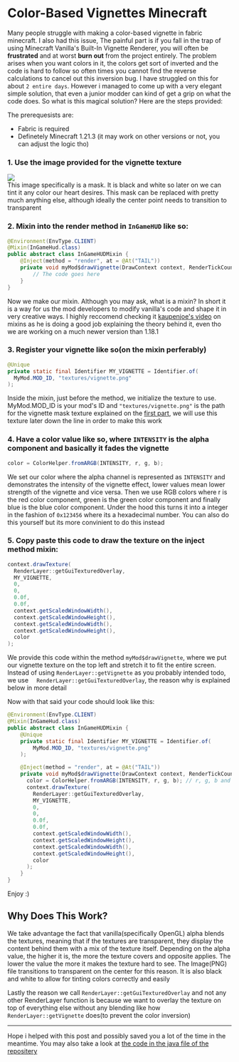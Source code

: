 # Color-Based Vignettes Minecraft
Many people struggle with making a color-based vignette in fabric minecraft. I also had this issue, The painful part is if you fall in the trap of using Minecraft Vanilla's Built-In Vignette Renderer, you will often be **frustrated** and at worst **burn out** from the project entirely. The problem arises when you want colors in it, the colors get sort of inverted and the code is hard to follow so often times you cannot find the reverse calculations to cancel out this inversion bug. I have struggled on this for about ``2 entire days``. However i managed to come up with a very elegant simple solution, that even a junior modder can kind of get a grip on what the code does. So what is this magical solution? Here are the steps provided:

The prerequesists are:
- Fabric is required
- Definetely Minecraft 1.21.3 (it may work on other versions or not, you can adjust the logic tho)

### 1. Use the image provided for the vignette texture<br>
![](https://media.discordapp.net/attachments/836331093531164752/1334955245100466269/vignette.png?ex=679e6974&is=679d17f4&hm=e6ac9e2c2ade53b9b9fe2732e3fc0ee015c49ba1c203cbea7bdaa33b138f803d&=&format=webp&quality=lossless&width=512&height=512)
<br>This image specifically is a mask. It is black and white so later on we can tint it any color our heart desires. This mask can be replaced with pretty much anything else, although ideally the center point needs to transition to transparent

### 2. Mixin into the render method in ``InGameHUD`` like so:
```java
@Environment(EnvType.CLIENT)
@Mixin(InGameHud.class)
public abstract class InGameHUDMixin {
    @Inject(method = "render", at = @At("TAIL"))
    private void myMod$drawVignette(DrawContext context, RenderTickCounter tickCounter, CallbackInfo ci) {
        // The code goes here
    }
}
```
Now we make our mixin. Although you may ask, what is a mixin? In short it is a way for us the mod developers to modify vanilla's code and shape it in very creative ways. I highly reccomend checking it [kaupenjoe's video](https://www.youtube.com/watch?v=U7j4bl_UAII) on mixins as he is doing a good job explaining the theory behind it, even tho we are working on a much newer version than 1.18.1

### 3. Register your vignette like so(on the mixin perferably)
```java
@Unique
private static final Identifier MY_VIGNETTE = Identifier.of(
  MyMod.MOD_ID, "textures/vignette.png"
);
```
Inside the mixin, just before the method, we initialize the texture to use. MyMod.MOD_ID is your mod's ID and ``"textures/vignette.png"`` is the path for the vignette mask texture explained on the [first part](#1-use-the-image-provided-for-the-vignette-texture), we will use this texture later down the line in order to make this work

### 4. Have a color value like so, where ``INTENSITY`` is the alpha component and basically it fades the vignette
```java
color = ColorHelper.fromARGB(INTENSITY, r, g, b);
```
We set our color where the alpha channel is represented as ``INTENSITY`` and demonstrates the intensity of the vignette effect, lower values mean lower strength of the vignette and vice versa. Then we use RGB colors where r is the red color component, green is the green color component and finally blue is the blue color component. Under the hood this turns it into a integer in the fashion of ``0x123456`` where its a hexadecimal number. You can also do this yourself but its more convinient to do this instead
### 5. Copy paste this code to draw the texture on the inject method mixin:
```java
context.drawTexture(
  RenderLayer::getGuiTexturedOverlay,
  MY_VIGNETTE,
  0,
  0,
  0.0f,
  0.0f,
  context.getScaledWindowWidth(),
  context.getScaledWindowHeight(),
  context.getScaledWindowWidth(),
  context.getScaledWindowHeight(),
  color
);
```
We provide this code within the method ``myMod$drawVignette``, where we put our vignette texture on the top left and stretch it to fit the entire screen. Instead of using ``RenderLayer::getVignette`` as you probably intended todo, we use ``  RenderLayer::getGuiTexturedOverlay``, the reason why is explained below in more detail

Now with that said your code should look like this:
```java
@Environment(EnvType.CLIENT)
@Mixin(InGameHud.class)
public abstract class InGameHUDMixin {
    @Unique
    private static final Identifier MY_VIGNETTE = Identifier.of(
        MyMod.MOD_ID, "textures/vignette.png"
    );

    @Inject(method = "render", at = @At("TAIL"))
    private void myMod$drawVignette(DrawContext context, RenderTickCounter tickCounter, CallbackInfo ci) {
      color = ColorHelper.fromARGB(INTENSITY, r, g, b); // r, g, b and intensity are controlled by you
      context.drawTexture(
        RenderLayer::getGuiTexturedOverlay,
        MY_VIGNETTE,
        0,
        0,
        0.0f,
        0.0f,
        context.getScaledWindowWidth(),
        context.getScaledWindowHeight(),
        context.getScaledWindowWidth(),
        context.getScaledWindowHeight(),
        color
      );
    }
}
```
Enjoy :)

## Why Does This Work?
We take advantage the fact that vanilla(specifically OpenGL) alpha blends the textures, meaning that if the textures are transparent, they display the content behind them with a mix of the texture itself. Depending on the alpha value, the higher it is, the more the texture covers and opposite applies. The lower the value the more it makes the texture hard to see. The Image(PNG) file transitions to transparent on the center for this reason. It is also black and white to allow for tinting colors correctly and easily

Lastly the reason we call ``RenderLayer::getGuiTexturedOverlay`` and not any other RenderLayer function is because we want to overlay the texture on top of everything else without any blending like how ``RenderLayer::getVignette`` does(to prevent the color inversion)

---
Hope i helped with this post and possibly saved you a lot of the time in the meantime. You may also take a look at [the code in the java file of the repositery](https://github.com/GitBrincie212/Color-Based-Vignettes-Minecraft/blob/main/InGameHUDMixin.java)
